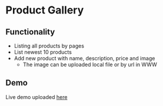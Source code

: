 # Product Gallery

## Functionality

- Listing all products by pages
- List newest 10 products
- Add new product with name, description, price and image
	-	The image can be uploaded local file or by url in WWW

##	Demo

Live demo uploaded [here](https://product-gallery.herokuapp.com/)
